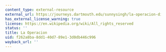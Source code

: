 ```yaml
---
content_type: external-resource
external_url: https://journeys.dartmouth.edu/sunnysingh/la-operacion-directed-by-ana-maria-garcia/
has_external_license_warning: true
license: https://en.wikipedia.org/wiki/All_rights_reserved
status: ''
title: La Operacion
uid: f262a8ba-8dd1-40d7-89e1-3d0db446c996
wayback_url: ''
---
```

